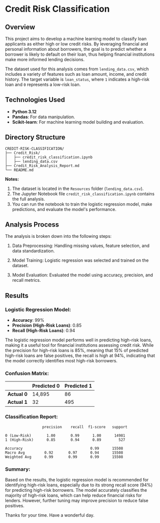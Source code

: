 # Credit Risk Classification

## Overview

This project aims to develop a machine learning model to classify loan applicants as either high or low credit risks. By leveraging financial and personal information about borrowers, the goal is to predict whether a borrower is likely to default on their loan, thus helping financial institutions make more informed lending decisions.

The dataset used for this analysis comes from `lending_data.csv`, which includes a variety of features such as loan amount, income, and credit history. The target variable is `loan_status`, where `1` indicates a high-risk loan and `0` represents a low-risk loan.

## Technologies Used

- **Python 3.12**
- **Pandas**: For data manipulation.
- **Scikit-learn**: For machine learning model building and evaluation.

## Directory Structure
    
    CREDIT-RISK-CLASSIFICATION/
    ├── Credit_Risk/
    │   ├── credit_risk_classification.ipynb  
    │   ├── lending_data.csv                  
    ├── Credit_Risk_Analysis_Report.md 
    └── README.md                     

**Notes:**

1. The dataset is located in the `Resources` folder (`lending_data.csv`).
2. The Jupyter Notebook file `credit_risk_classification.ipynb` contains the full analysis.
3. You can run the notebook to train the logistic regression model, make predictions, and evaluate the model's performance.

## Analysis Process

The analysis is broken down into the following steps:

1. Data Preprocessing: Handling missing values, feature selection, and data standardization.

2. Model Training: Logistic regression was selected and trained on the dataset.

3. Model Evaluation: Evaluated the model using accuracy, precision, and recall metrics.

## Results

### Logistic Regression Model:

- **Accuracy**: 99%
- **Precision (High-Risk Loans)**: 0.85
- **Recall (High-Risk Loans)**: 0.94

The logistic regression model performs well in predicting high-risk loans, making it a useful tool for financial institutions assessing credit risk. While the precision for high-risk loans is 85%, meaning that 15% of predicted high-risk loans are false positives, the recall is high at 94%, indicating that the model correctly identifies most high-risk borrowers.

### Confusion Matrix:

|  | Predicted 0 | Predicted 1 | 
| ---- | ---- | ----  |
| **Actual 0** | 14,895 | 86 | 
| **Actual 1** | 32 | 495 | 

### Classification Report:



    
                     precision    recall  f1-score   support
    
    0 (Low-Risk)       1.00       0.99      1.00      14981
    1 (High-Risk)      0.85       0.94      0.89        527
    
    Accuracy                               0.99      15508
    Macro Avg         0.92       0.97      0.94      15508
    Weighted Avg      0.99       0.99      0.99      15508


### Summary:

Based on the results, the logistic regression model is recommended for identifying high-risk loans, especially due to its strong recall score (94%) for predicting high-risk borrowers. The model accurately classifies the majority of high-risk loans, which can help reduce financial risks for lenders. However, further tuning may improve precision to reduce false positives.

Thanks for your time. Have a wonderful day.